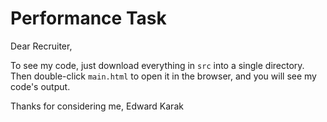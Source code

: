 # Performance Task

Dear Recruiter,

To see my code, just download everything in `src` into a single directory. Then double-click `main.html` to open it in the browser, and you will see my code's output.

Thanks for considering me,
Edward Karak
